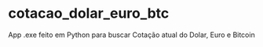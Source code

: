 # cotacao_dolar_euro_btc
 App .exe feito em Python para buscar Cotação atual do Dolar, Euro e Bitcoin
